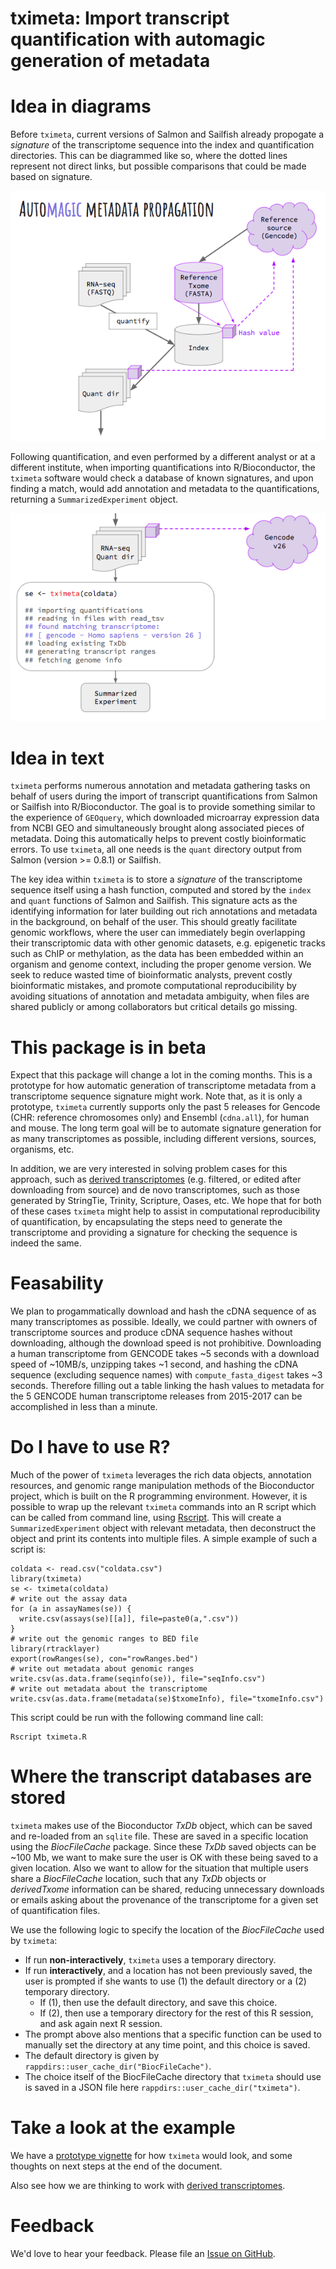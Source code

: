 # tximeta: Import transcript quantification with automagic generation of metadata

# Idea in diagrams

Before `tximeta`, current versions of Salmon and Sailfish already 
propogate a *signature* of the transcriptome sequence into the index
and quantification directories. This can be diagrammed like so, where 
the dotted lines represent not direct links, but possible comparisons
that could be made based on signature.

![](img/quant.png)

Following quantification, and even performed by a different analyst or 
at a different institute, when importing quantifications into 
R/Bioconductor, the `tximeta` software would check a database of known 
signatures, and upon finding a match, would add annotation and metadata
to the quantifications, returning a `SummarizedExperiment` object.

![](img/tximeta.png)

# Idea in text

`tximeta` performs numerous annotation and metadata gathering tasks on
behalf of users during the import of transcript quantifications from
Salmon or Sailfish into R/Bioconductor. The goal is to provide
something similar to the experience of `GEOquery`, which downloaded
microarray expression data from NCBI GEO and simultaneously brought
along associated pieces of metadata. Doing this automatically helps to
prevent costly bioinformatic errors. To use `tximeta`, all one needs
is the `quant` directory output from Salmon (version >= 0.8.1) or
Sailfish. 

The key idea within `tximeta` is to store a *signature* of
the transcriptome sequence itself using a hash function, computed and
stored by the `index` and `quant` functions of Salmon and
Sailfish. This signature acts as the identifying information for later
building out rich annotations and metadata in the background, on
behalf of the user. This should greatly facilitate genomic workflows,
where the user can immediately begin overlapping their transcriptomic
data with other genomic datasets, e.g. epigenetic tracks such as ChIP
or methylation, as the data has been embedded within an organism and
genome context, including the proper genome version. We seek to
reduce wasted time of bioinformatic analysts, prevent costly
bioinformatic mistakes, and promote computational reproducibility by
avoiding situations of annotation and metadata ambiguity, when files
are shared publicly or among collaborators but critical details go
missing.
	
# This package is in beta 

Expect that this package will change a lot in the coming months. This
is a prototype for how automatic generation of transcriptome metadata
from a transcriptome sequence signature might work.  Note that, as it
is only a prototype, `tximeta` currently supports only the past 5
releases for Gencode (CHR: reference chromosomes only) and Ensembl
(`cdna.all`), for human and mouse. The long term goal will be to
automate signature generation for as many transcriptomes as possible,
including different versions, sources, organisms, etc.

In addition, we are very interested in solving problem cases for this
approach, such as 
[derived transcriptomes](https://github.com/mikelove/tximeta/issues/2)
(e.g. filtered, or edited after downloading from source) and de novo
transcriptomes, such as those generated by StringTie, Trinity,
Scripture, Oases, etc.
We hope that for both of these cases `tximeta` might help to assist in
computational reproducibility of quantification, by encapsulating the
steps need to generate the transcriptome and providing a signature for
checking the sequence is indeed the same.

# Feasability

We plan to progammatically download and hash the cDNA sequence of as
many transcriptomes as possible. Ideally, we could partner with
owners of transcriptome sources and produce cDNA sequence hashes
without downloading, although the download speed is not
prohibitive. Downloading a human transcriptome from GENCODE takes ~5
seconds with a download speed of ~10MB/s, unzipping takes ~1 second,
and hashing the cDNA sequence (excluding sequence names) with
`compute_fasta_digest` takes ~3 seconds. Therefore filling out a
table linking the hash values to metadata for the 5 GENCODE human
transcriptome releases from 2015-2017 can be accomplished in less than
a minute.

# Do I have to use R?

Much of the power of `tximeta` leverages the rich data objects,
annotation resources, and genomic range manipulation methods of the
Bioconductor project, which is built on the R programming
environment. However, it is possible to wrap up the relevant `tximeta`
commands into an R script which can be called from command line, using
[Rscript](https://stat.ethz.ch/R-manual/R-devel/library/utils/html/Rscript.html).
This will create a `SummarizedExperiment` object with relevant
metadata, then deconstruct the object and print its contents into
multiple files. A simple example of such a script is: 

```{r}
coldata <- read.csv("coldata.csv")
library(tximeta)
se <- tximeta(coldata)
# write out the assay data
for (a in assayNames(se)) {
  write.csv(assays(se)[[a]], file=paste0(a,".csv"))
}
# write out the genomic ranges to BED file
library(rtracklayer)
export(rowRanges(se), con="rowRanges.bed")
# write out metadata about genomic ranges
write.csv(as.data.frame(seqinfo(se)), file="seqInfo.csv")
# write out metadata about the transcriptome
write.csv(as.data.frame(metadata(se)$txomeInfo), file="txomeInfo.csv")
```

This script could be run with the following command line call:

```
Rscript tximeta.R
```

# Where the transcript databases are stored

`tximeta` makes use of the Bioconductor *TxDb* object, which can be
saved and re-loaded from an `sqlite` file. These are saved in a
specific location using the *BiocFileCache* package. Since these
*TxDb* saved objects can be ~100 Mb, we want to make sure the user is
OK with these being saved to a given location. Also we want to allow
for the situation that multiple users share a *BiocFileCache*
location, such that any *TxDb* objects or *derivedTxome* information
can be shared, reducing unnecessary downloads or emails asking about
the provenance of the transcriptome for a given set of quantification
files.

We use the following logic to specify the location of the
*BiocFileCache* used by `tximeta`:

* If run **non-interactively**, `tximeta` uses a temporary directory.
* If run **interactively**, and a location has not been previously
  saved, the user is prompted if she wants to use (1) the default directory
  or a (2) temporary directory.
    - If (1), then use the default directory, and save this choice.
    - If (2), then use a temporary directory for the rest of this R session,
      and ask again next R session.
* The prompt above also mentions that a specific function can be used to
  manually set the directory at any time point, and this choice is saved.
* The default directory is given by `rappdirs::user_cache_dir("BiocFileCache")`.
* The choice itself of the BiocFileCache directory that `tximeta` should use is
  saved in a JSON file here `rappdirs::user_cache_dir("tximeta")`.

# Take a look at the example

We have a [prototype vignette](https://github.com/mikelove/tximeta/blob/master/inst/script/tximeta.knit.md)
for how `tximeta` would look, and some thoughts on next steps at the
end of the document. 

Also see how we are thinking to work with [derived transcriptomes](https://github.com/mikelove/tximeta/issues/2).

# Feedback

We'd love to hear your feedback. Please file an 
[Issue on GitHub](https://github.com/mikelove/tximeta/issues).

